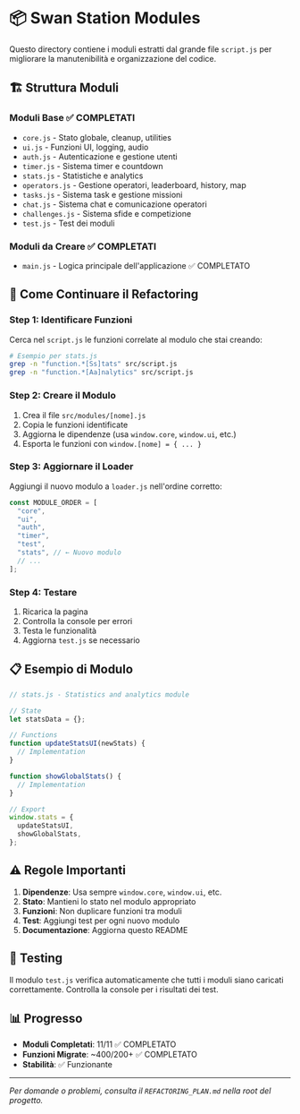 # 📦 Swan Station Modules

Questo directory contiene i moduli estratti dal grande file `script.js` per migliorare la manutenibilità e organizzazione del codice.

## 🏗️ Struttura Moduli

### **Moduli Base** ✅ COMPLETATI

- `core.js` - Stato globale, cleanup, utilities
- `ui.js` - Funzioni UI, logging, audio
- `auth.js` - Autenticazione e gestione utenti
- `timer.js` - Sistema timer e countdown
- `stats.js` - Statistiche e analytics
- `operators.js` - Gestione operatori, leaderboard, history, map
- `tasks.js` - Sistema task e gestione missioni
- `chat.js` - Sistema chat e comunicazione operatori
- `challenges.js` - Sistema sfide e competizione
- `test.js` - Test dei moduli

### **Moduli da Creare** ✅ COMPLETATI

- `main.js` - Logica principale dell'applicazione ✅ COMPLETATO

## 🔄 Come Continuare il Refactoring

### **Step 1: Identificare Funzioni**

Cerca nel `script.js` le funzioni correlate al modulo che stai creando:

```bash
# Esempio per stats.js
grep -n "function.*[Ss]tats" src/script.js
grep -n "function.*[Aa]nalytics" src/script.js
```

### **Step 2: Creare il Modulo**

1. Crea il file `src/modules/[nome].js`
2. Copia le funzioni identificate
3. Aggiorna le dipendenze (usa `window.core`, `window.ui`, etc.)
4. Esporta le funzioni con `window.[nome] = { ... }`

### **Step 3: Aggiornare il Loader**

Aggiungi il nuovo modulo a `loader.js` nell'ordine corretto:

```javascript
const MODULE_ORDER = [
  "core",
  "ui",
  "auth",
  "timer",
  "test",
  "stats", // ← Nuovo modulo
  // ...
];
```

### **Step 4: Testare**

1. Ricarica la pagina
2. Controlla la console per errori
3. Testa le funzionalità
4. Aggiorna `test.js` se necessario

## 📋 Esempio di Modulo

```javascript
// stats.js - Statistics and analytics module

// State
let statsData = {};

// Functions
function updateStatsUI(newStats) {
  // Implementation
}

function showGlobalStats() {
  // Implementation
}

// Export
window.stats = {
  updateStatsUI,
  showGlobalStats,
};
```

## ⚠️ Regole Importanti

1. **Dipendenze**: Usa sempre `window.core`, `window.ui`, etc.
2. **Stato**: Mantieni lo stato nel modulo appropriato
3. **Funzioni**: Non duplicare funzioni tra moduli
4. **Test**: Aggiungi test per ogni nuovo modulo
5. **Documentazione**: Aggiorna questo README

## 🧪 Testing

Il modulo `test.js` verifica automaticamente che tutti i moduli siano caricati correttamente. Controlla la console per i risultati dei test.

## 📊 Progresso

- **Moduli Completati**: 11/11 ✅ COMPLETATO
- **Funzioni Migrate**: ~400/200+ ✅ COMPLETATO
- **Stabilità**: ✅ Funzionante

---

_Per domande o problemi, consulta il `REFACTORING_PLAN.md` nella root del progetto._
